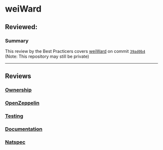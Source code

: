 # weiWard
## Reviewed: 

### Summary
This review by the Best Practicers covers [weiWard](https://www.weiward.org/) on commit [`39ad0b4`](https://github.com/weiWard/weiward-contracts/commit/39ad0b497482701134c99449ab2bceb66610d747) (Note: This repository may still be private)

---

## Reviews
### [Ownership](./Access.md)
### [OpenZeppelin](./OpenZeppelin.md)
### [Testing](./Testing.md)
### [Documentation](./Documentation.md)
### [Natspec](./Natspec.md)

